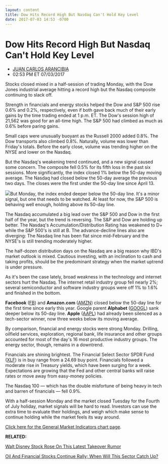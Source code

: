```yaml
---
layout: content
title: Dow Hits Record High But Nasdaq Can't Hold Key Level
date: 2017-07-03 14:53 -0700
---
```



Dow Hits Record High But Nasdaq Can't Hold Key Level
=====================================================




* [JUAN CARLOS ARANCIBIA](https://www.investors.com/author/arancibiaj/ "Posts by JUAN CARLOS ARANCIBIA")
* 02:53 PM ET 07/03/2017




Stocks closed mixed in a half-session of trading Monday, with the Dow Jones industrial average hitting a record high but the Nasdaq composite continuing to slack off.




Strength in financials and energy stocks helped the Dow and S&P 500 rise 0.6% and 0.2%, respectively, even if both gave back much of their early gains by the time trading ended at 1 p.m. ET. The Dow's session high of 21,562 was good for an all-time high. The S&P 500 had climbed as much as 0.6% before paring gains.


Small caps were unusually buoyant as the Russell 2000 added 0.8%. The Dow transports also climbed 0.8%. Naturally, volume was lower than Friday's totals. Before the early close, volume was trending higher on the NYSE and lower on the Nasdaq.


But the Nasdaq's weakening trend continued, and a new signal caused some concern. The composite fell 0.5% for its fifth loss in the past six sessions. More significantly, the index closed 1% below the 50-day moving average. The Nasdaq had closed below the 50-day average the previous two days. The closes were the first under the 50-day line since April 13.


![](https://www.investors.com/wp-content/uploads/2017/07/MP070317-185x300.png)But Monday, the index ended deeper below the 50-day line. It's a minor signal, but one that needs to be watched. At least for now, the S&P 500 is behaving well enough, holding above its 50-day line.


The Nasdaq accumulated a big lead over the S&P 500 and Dow in the first half of the year, but the trend is reversing. The S&P and Dow are holding up better. The Nasdaq's Accumulation/Distribution Rating has weakened to D+ while the S&P 500's is still at B. The advance-decline lines also are diverging: The Nasdaq line has been flat since mid-February and the NYSE's is still trending moderately higher.


The half-dozen distribution days on the Nasdaq are a big reason why IBD's market outlook is mixed. Cautious investing, with an inclination to cash and taking profits, should be the predominant strategy when the market uptrend is under pressure.


As it's been the case lately, broad weakness in the technology and internet sectors hurt the Nasdaq. The internet retail industry group fell nearly 2%; several semiconductor and software industry groups were off 1% to 1.6% and finished in the bottom.


**Facebook** ([FB](https://research.investors.com/quote.aspx?symbol=FB)) and **Amazon.com** ([AMZN](https://research.investors.com/quote.aspx?symbol=AMZN)) closed below the 50-day line for the first time since early this year. Google parent **Alphabet** ([GOOGL](https://research.investors.com/quote.aspx?symbol=GOOGL)) sank deeper below its 50-day line. **Apple** ([AAPL](https://research.investors.com/quote.aspx?symbol=AAPL)) had already been silenced as a tech-sector winner, now three weeks below its moving average.



By comparison, financial and energy stocks were strong Monday. Drilling, oilfield services, exploration, regional bank, life insurance and other groups accounted for most of the day's 16 most productive industry groups. The energy sector, though, remains in a downtrend.


Financials are shining brightest. The Financial Select Sector SPDR Fund ([XLF](https://research.investors.com/quote.aspx?symbol=XLF)) is in buy range from a 24.69 buy point. Financials followed a moderate rise in Treasury yields, which have been surging for a week. Expectations are growing that the Fed and other central banks will raise rates or move away from easy-money policies.


The Nasdaq 100 — which has the double misfortune of being heavy in tech and barren of financials — fell 0.9%.


With a half-session Monday and the market closed Tuesday for the Fourth of July holiday, market signals will be hard to read. Investors can use the extra time to evaluate their holdings, and weigh which make sense to continue holding while the market feels its way around.


[Click here for the General Market Indicators chart page](https://www.investors.com/wp-content/uploads/2017/07/IBD0307152832GMI.pdf).


**RELATED:**


[Walt Disney Stock Rose On This Latest Takeover Rumor](https://www.investors.com/news/walt-disney-stock-is-rising-on-this-latest-takeover-rumor/)


[Oil And Financial Stocks Continue Rally; When Will This Sector Catch Up?](https://www.investors.com/etfs-and-funds/etfs/oil-and-financial-stocks-continue-rally-when-will-this-sector-catch-up/) 


 


 




